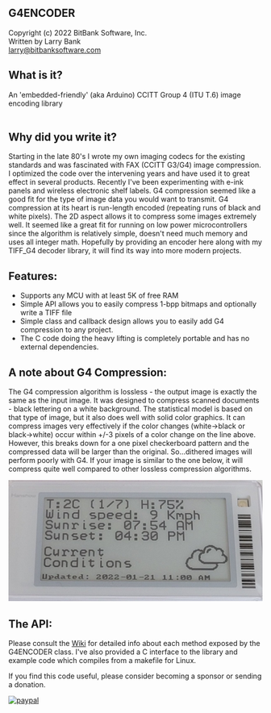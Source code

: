 G4ENCODER
---------
Copyright (c) 2022 BitBank Software, Inc.<br>
Written by Larry Bank<br>
larry@bitbanksoftware.com<br>

What is it?
------------
An 'embedded-friendly' (aka Arduino) CCITT Group 4 (ITU T.6) image encoding library<br>
<br>

Why did you write it?
---------------------
Starting in the late 80's I wrote my own imaging codecs for the existing standards and was fascinated with FAX (CCITT G3/G4) image compression. I optimized the code over the intervening years and have used it to great effect in several products. Recently I've been experimenting with e-ink panels and wireless electronic shelf labels. G4 compression seemed like a good fit for the type of image data you would want to transmit. G4 compression at its heart is run-length encoded (repeating runs of black and white pixels). The 2D aspect allows it to compress some images extremely well. It seemed like a great fit for running on low power microcontrollers since the algorithm is relatively simple, doesn't need much memory and uses all integer math. Hopefully by providing an encoder here along with my TIFF_G4 decoder library, it will find its way into more modern projects.<br>

Features:
---------
- Supports any MCU with at least 5K of free RAM
- Simple API allows you to easily compress 1-bpp bitmaps and optionally write a TIFF file
- Simple class and callback design allows you to easily add G4 compression to any project.
- The C code doing the heavy lifting is completely portable and has no external dependencies.

A note about G4 Compression:
----------------------------

The G4 compression algorithm is lossless - the output image is exactly the same as the input image. It was designed to compress scanned documents - black lettering on a white background. The statistical model is based on that type of image, but it also does well with solid color graphics. It can compress images very effectively if the color changes (white->black or black->white) occur within +/-3 pixels of a color change on the line above. However, this breaks down for a one pixel checkerboard pattern and the compressed data will be larger than the original. So...dithered images will perform poorly with G4. If your image is similar to the one below, it will compress quite well compared to other lossless compression algorithms.

![G4ENC](/g4_example.jpg?raw=true "G4 Example")

The API:
--------
Please consult the [Wiki](https://github.com/bitbank2/G4ENC/wiki) for detailed info about each method exposed by the G4ENCODER class. I've also provided a C interface to the library and example code which compiles from a makefile for Linux.<br>


If you find this code useful, please consider becoming a sponsor or sending a donation.

[![paypal](https://www.paypalobjects.com/en_US/i/btn/btn_donateCC_LG.gif)](https://www.paypal.com/cgi-bin/webscr?cmd=_s-xclick&hosted_button_id=SR4F44J2UR8S4)

